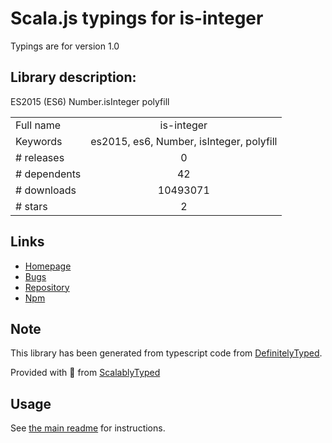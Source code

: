 
# Scala.js typings for is-integer

Typings are for version 1.0

## Library description:
ES2015 (ES6) Number.isInteger polyfill

|                    |                 |
| ------------------ | :-------------: |
| Full name          | is-integer |
| Keywords           | es2015, es6, Number, isInteger, polyfill |
| # releases         | 0 |
| # dependents       | 42 |
| # downloads        | 10493071 |
| # stars            | 2 |

## Links
- [Homepage](https://github.com/parshap/js-is-integer#readme)
- [Bugs](https://github.com/parshap/js-is-integer/issues)
- [Repository](https://github.com/parshap/js-is-integer)
- [Npm](https://www.npmjs.com/package/is-integer)
    


## Note
This library has been generated from typescript code from [DefinitelyTyped](https://definitelytyped.org).

Provided with :purple_heart: from [ScalablyTyped](https://github.com/oyvindberg/ScalablyTyped)

## Usage
See [the main readme](../../readme.md) for instructions.


